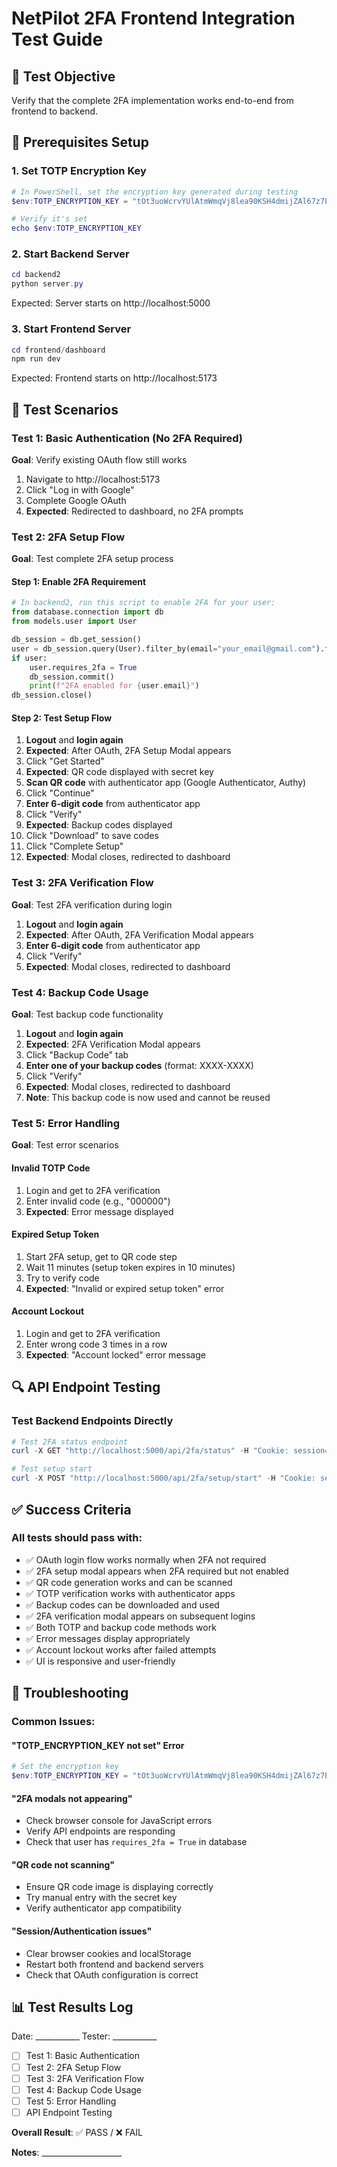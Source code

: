# NetPilot 2FA Frontend Integration Test Guide

## 🎯 Test Objective
Verify that the complete 2FA implementation works end-to-end from frontend to backend.

## 🔧 Prerequisites Setup

### 1. Set TOTP Encryption Key
```powershell
# In PowerShell, set the encryption key generated during testing
$env:TOTP_ENCRYPTION_KEY = "tOt3uoWcrvYUlAtmWmqVj8lea90KSH4dmijZAl67z7E="

# Verify it's set
echo $env:TOTP_ENCRYPTION_KEY
```

### 2. Start Backend Server
```powershell
cd backend2
python server.py
```
Expected: Server starts on http://localhost:5000

### 3. Start Frontend Server
```powershell
cd frontend/dashboard
npm run dev
```
Expected: Frontend starts on http://localhost:5173

## 🧪 Test Scenarios

### Test 1: Basic Authentication (No 2FA Required)
**Goal**: Verify existing OAuth flow still works

1. Navigate to http://localhost:5173
2. Click "Log in with Google"
3. Complete Google OAuth
4. **Expected**: Redirected to dashboard, no 2FA prompts

### Test 2: 2FA Setup Flow
**Goal**: Test complete 2FA setup process

#### Step 1: Enable 2FA Requirement
```python
# In backend2, run this script to enable 2FA for your user:
from database.connection import db
from models.user import User

db_session = db.get_session()
user = db_session.query(User).filter_by(email="your_email@gmail.com").first()
if user:
    user.requires_2fa = True
    db_session.commit()
    print(f"2FA enabled for {user.email}")
db_session.close()
```

#### Step 2: Test Setup Flow
1. **Logout** and **login again** 
2. **Expected**: After OAuth, 2FA Setup Modal appears
3. Click "Get Started"
4. **Expected**: QR code displayed with secret key
5. **Scan QR code** with authenticator app (Google Authenticator, Authy)
6. Click "Continue"
7. **Enter 6-digit code** from authenticator app
8. Click "Verify"
9. **Expected**: Backup codes displayed
10. Click "Download" to save codes
11. Click "Complete Setup"
12. **Expected**: Modal closes, redirected to dashboard

### Test 3: 2FA Verification Flow
**Goal**: Test 2FA verification during login

1. **Logout** and **login again**
2. **Expected**: After OAuth, 2FA Verification Modal appears
3. **Enter 6-digit code** from authenticator app
4. Click "Verify"
5. **Expected**: Modal closes, redirected to dashboard

### Test 4: Backup Code Usage
**Goal**: Test backup code functionality

1. **Logout** and **login again**
2. **Expected**: 2FA Verification Modal appears
3. Click "Backup Code" tab
4. **Enter one of your backup codes** (format: XXXX-XXXX)
5. Click "Verify"
6. **Expected**: Modal closes, redirected to dashboard
7. **Note**: This backup code is now used and cannot be reused

### Test 5: Error Handling
**Goal**: Test error scenarios

#### Invalid TOTP Code
1. Login and get to 2FA verification
2. Enter invalid code (e.g., "000000")
3. **Expected**: Error message displayed

#### Expired Setup Token
1. Start 2FA setup, get to QR code step
2. Wait 11 minutes (setup token expires in 10 minutes)
3. Try to verify code
4. **Expected**: "Invalid or expired setup token" error

#### Account Lockout
1. Login and get to 2FA verification
2. Enter wrong code 3 times in a row
3. **Expected**: "Account locked" error message

## 🔍 API Endpoint Testing

### Test Backend Endpoints Directly
```powershell
# Test 2FA status endpoint
curl -X GET "http://localhost:5000/api/2fa/status" -H "Cookie: session=your_session_cookie"

# Test setup start
curl -X POST "http://localhost:5000/api/2fa/setup/start" -H "Cookie: session=your_session_cookie"
```

## ✅ Success Criteria

### All tests should pass with:
- ✅ OAuth login flow works normally when 2FA not required
- ✅ 2FA setup modal appears when 2FA required but not enabled
- ✅ QR code generation works and can be scanned
- ✅ TOTP verification works with authenticator apps
- ✅ Backup codes can be downloaded and used
- ✅ 2FA verification modal appears on subsequent logins
- ✅ Both TOTP and backup code methods work
- ✅ Error messages display appropriately
- ✅ Account lockout works after failed attempts
- ✅ UI is responsive and user-friendly

## 🐛 Troubleshooting

### Common Issues:

#### "TOTP_ENCRYPTION_KEY not set" Error
```powershell
# Set the encryption key
$env:TOTP_ENCRYPTION_KEY = "tOt3uoWcrvYUlAtmWmqVj8lea90KSH4dmijZAl67z7E="
```

#### "2FA modals not appearing"
- Check browser console for JavaScript errors
- Verify API endpoints are responding
- Check that user has `requires_2fa = True` in database

#### "QR code not scanning"
- Ensure QR code image is displaying correctly
- Try manual entry with the secret key
- Verify authenticator app compatibility

#### "Session/Authentication issues"
- Clear browser cookies and localStorage
- Restart both frontend and backend servers
- Check that OAuth configuration is correct

## 📊 Test Results Log

Date: ___________
Tester: ___________

- [ ] Test 1: Basic Authentication
- [ ] Test 2: 2FA Setup Flow  
- [ ] Test 3: 2FA Verification Flow
- [ ] Test 4: Backup Code Usage
- [ ] Test 5: Error Handling
- [ ] API Endpoint Testing

**Overall Result**: ✅ PASS / ❌ FAIL

**Notes**: ____________________